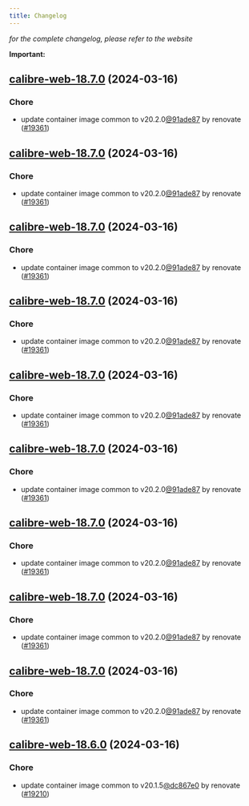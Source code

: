 ```yaml
---
title: Changelog
---
```



*for the complete changelog, please refer to the website*

**Important:**


## [calibre-web-18.7.0](https://github.com/truecharts/charts/compare/calibre-web-18.6.0...calibre-web-18.7.0) (2024-03-16)

### Chore



- update container image common to v20.2.0[@91ade87](https://github.com/91ade87) by renovate ([#19361](https://github.com/truecharts/charts/issues/19361))


## [calibre-web-18.7.0](https://github.com/truecharts/charts/compare/calibre-web-18.6.0...calibre-web-18.7.0) (2024-03-16)

### Chore



- update container image common to v20.2.0[@91ade87](https://github.com/91ade87) by renovate ([#19361](https://github.com/truecharts/charts/issues/19361))


## [calibre-web-18.7.0](https://github.com/truecharts/charts/compare/calibre-web-18.6.0...calibre-web-18.7.0) (2024-03-16)

### Chore



- update container image common to v20.2.0[@91ade87](https://github.com/91ade87) by renovate ([#19361](https://github.com/truecharts/charts/issues/19361))


## [calibre-web-18.7.0](https://github.com/truecharts/charts/compare/calibre-web-18.6.0...calibre-web-18.7.0) (2024-03-16)

### Chore



- update container image common to v20.2.0[@91ade87](https://github.com/91ade87) by renovate ([#19361](https://github.com/truecharts/charts/issues/19361))


## [calibre-web-18.7.0](https://github.com/truecharts/charts/compare/calibre-web-18.6.0...calibre-web-18.7.0) (2024-03-16)

### Chore



- update container image common to v20.2.0[@91ade87](https://github.com/91ade87) by renovate ([#19361](https://github.com/truecharts/charts/issues/19361))


## [calibre-web-18.7.0](https://github.com/truecharts/charts/compare/calibre-web-18.6.0...calibre-web-18.7.0) (2024-03-16)

### Chore



- update container image common to v20.2.0[@91ade87](https://github.com/91ade87) by renovate ([#19361](https://github.com/truecharts/charts/issues/19361))


## [calibre-web-18.7.0](https://github.com/truecharts/charts/compare/calibre-web-18.6.0...calibre-web-18.7.0) (2024-03-16)

### Chore



- update container image common to v20.2.0[@91ade87](https://github.com/91ade87) by renovate ([#19361](https://github.com/truecharts/charts/issues/19361))


## [calibre-web-18.7.0](https://github.com/truecharts/charts/compare/calibre-web-18.6.0...calibre-web-18.7.0) (2024-03-16)

### Chore



- update container image common to v20.2.0[@91ade87](https://github.com/91ade87) by renovate ([#19361](https://github.com/truecharts/charts/issues/19361))


## [calibre-web-18.7.0](https://github.com/truecharts/charts/compare/calibre-web-18.6.0...calibre-web-18.7.0) (2024-03-16)

### Chore



- update container image common to v20.2.0[@91ade87](https://github.com/91ade87) by renovate ([#19361](https://github.com/truecharts/charts/issues/19361))


## [calibre-web-18.6.0](https://github.com/truecharts/charts/compare/calibre-web-18.5.2...calibre-web-18.6.0) (2024-03-16)

### Chore



- update container image common to v20.1.5[@dc867e0](https://github.com/dc867e0) by renovate ([#19210](https://github.com/truecharts/charts/issues/19210))

